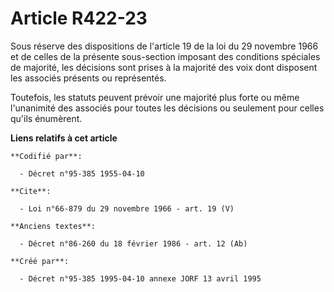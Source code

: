 # Article R422-23

Sous réserve des dispositions de l'article 19 de la loi du 29 novembre 1966 et de celles de la présente sous-section imposant
des conditions spéciales de majorité, les décisions sont prises à la majorité des voix dont disposent les associés présents
ou représentés. 

Toutefois, les statuts peuvent prévoir une majorité plus forte ou même l'unanimité des associés pour toutes les décisions ou
seulement pour celles qu'ils énumèrent.

**Liens relatifs à cet article**

	**Codifié par**:

	  - Décret n°95-385 1955-04-10

	**Cite**:

	  - Loi n°66-879 du 29 novembre 1966 - art. 19 (V)

	**Anciens textes**:

	  - Décret n°86-260 du 18 février 1986 - art. 12 (Ab)

	**Créé par**:

	  - Décret n°95-385 1995-04-10 annexe JORF 13 avril 1995

